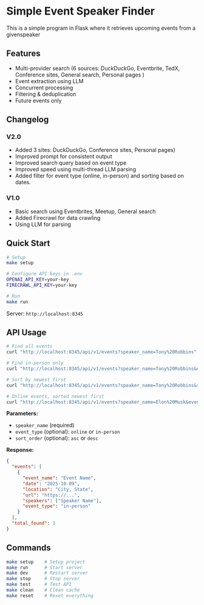# Simple Event Speaker Finder

This is a simple program in Flask where it retrieves upcoming events from a givenspeaker

## Features

- Multi-provider search (6 sources: DuckDuckGo, Eventbrite, TedX, Conference sites, General search, Personal pages )
- Event extraction using LLM
- Concurrent processing
- Filtering & deduplication
- Future events only

## Changelog

### V2.0
- Added 3 sites: DuckDuckGo, Conference sites, Personal pages)
- Improved prompt for consistent output
- Improved search query based on event type
- Improved speed using multi-thread LLM parsing
- Added filter for event type (online, in-person) and sorting based on dates.

### V1.0
- Basic search using Eventbrites, Meetup, General search
- Added Firecrawl for data crawling
- Using LLM for parsing

## Quick Start

```bash
# Setup
make setup

# Configure API keys in .env
OPENAI_API_KEY=your-key
FIRECRAWL_API_KEY=your-key

# Run
make run
```

Server: `http://localhost:8345`

## API Usage

```bash
# Find all events
curl "http://localhost:8345/api/v1/events?speaker_name=Tony%20Robbins"

# Find in-person only
curl "http://localhost:8345/api/v1/events?speaker_name=Tony%20Robbins&event_type=in-person"

# Sort by newest first
curl "http://localhost:8345/api/v1/events?speaker_name=Tony%20Robbins&sort_order=desc"

# Online events, sorted newest first
curl "http://localhost:8345/api/v1/events?speaker_name=Elon%20Musk&event_type=online&sort_order=desc"
```

**Parameters:**
- `speaker_name` (required)
- `event_type` (optional): `online` or `in-person`
- `sort_order` (optional): `asc` or `desc`

**Response:**
```json
{
  "events": [
    {
      "event_name": "Event Name",
      "date": "2025-10-09", 
      "location": "City, State",
      "url": "https://...",
      "speakers": ["Speaker Name"],
      "event_type": "in-person"
    }
  ],
  "total_found": 1
}
```

## Commands

```bash
make setup    # Setup project
make run      # Start server
make dev      # Restart server  
make stop     # Stop server
make test     # Test API
make clean    # Clean cache
make reset    # Reset everything
```


